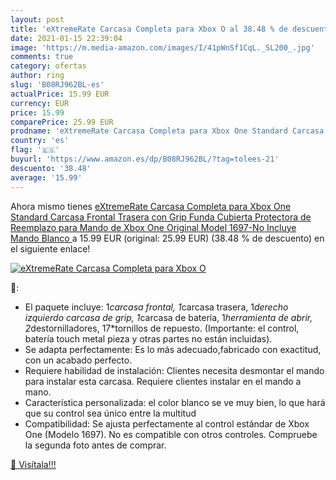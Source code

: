 ```yaml
---
layout: post
title: 'eXtremeRate Carcasa Completa para Xbox O al 38.48 % de descuento'
date: 2021-01-15 22:39:04
image: 'https://m.media-amazon.com/images/I/41pWnSf1CqL._SL200_.jpg'
comments: true
category: ofertas
author: ring
slug: 'B08RJ962BL-es'
actualPrice: 15.99 EUR
currency: EUR
price: 15.99
comparePrice: 25.99 EUR
prodname: 'eXtremeRate Carcasa Completa para Xbox One Standard Carcasa Frontal Trasera con Grip Funda Cubierta Protectora de Reemplazo para Mando de Xbox One Original Model 1697-No Incluye Mando Blanco '
country: 'es'
flag: '🇪🇸'
buyurl: 'https://www.amazon.es/dp/B08RJ962BL/?tag=tolees-21'
descuento: '38.48'
average: '15.99'
---
```


Ahora mismo tienes [eXtremeRate Carcasa Completa para Xbox One Standard Carcasa Frontal Trasera con Grip Funda Cubierta Protectora de Reemplazo para Mando de Xbox One Original Model 1697-No Incluye Mando Blanco ](https://www.amazon.es/dp/B08RJ962BL/?tag=tolees-21) a 15.99 EUR (original: 25.99 EUR) (38.48 %  de descuento) en el siguiente enlace!

[![eXtremeRate Carcasa Completa para Xbox O](https://m.media-amazon.com/images/I/41pWnSf1CqL._SL200_.jpg)](https://www.amazon.es/dp/B08RJ962BL/?tag=tolees-21)

🔎:

- El paquete incluye: 1*carcasa frontal, 1*carcasa trasera, 1*derecho izquierdo carcasa de grip, 1*carcasa de batería, 1*herramienta de abrir, 2*destornilladores, 17*tornillos de repuesto. (Importante: el control, batería touch metal pieza y otras partes no están incluidas).
- Se adapta perfectamente: Es lo más adecuado,fabricado con exactitud, con un acabado perfecto.
- Requiere habilidad de instalación: Clientes necesita desmontar el mando para instalar esta carcasa. Requiere clientes instalar en el mando a mano.
- Característica personalizada: el color blanco se ve muy bien, lo que hará que su control sea único entre la multitud
- Compatibilidad: Se ajusta perfectamente al control estándar de Xbox One (Modelo 1697). No es compatible con otros controles. Compruebe la segunda foto antes de comprar.

[🛒 Visítala!!!](https://www.amazon.es/dp/B08RJ962BL/?tag=tolees-21)
